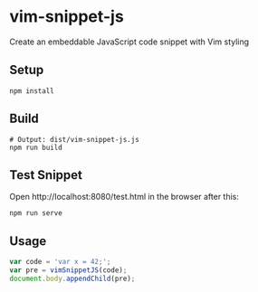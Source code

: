 # vim-snippet-js

Create an embeddable JavaScript code snippet with Vim styling

## Setup
```
npm install
```

## Build
```
# Output: dist/vim-snippet-js.js
npm run build
```

## Test Snippet
Open http://localhost:8080/test.html in the browser after this:
```
npm run serve
```

## Usage
```javascript
var code = 'var x = 42;';
var pre = vimSnippetJS(code);
document.body.appendChild(pre);
```
